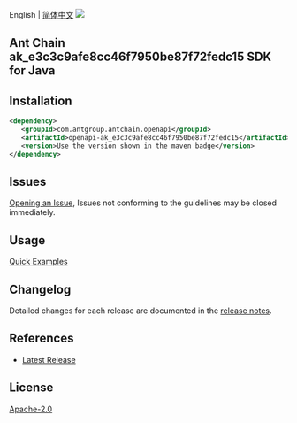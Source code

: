 English | [简体中文](README-CN.md)
![](https://aliyunsdk-pages.alicdn.com/icons/AlibabaCloud.svg)

## Ant Chain ak_e3c3c9afe8cc46f7950be87f72fedc15 SDK for Java

## Installation

```xml
<dependency>
   <groupId>com.antgroup.antchain.openapi</groupId>
   <artifactId>openapi-ak_e3c3c9afe8cc46f7950be87f72fedc15</artifactId>
   <version>Use the version shown in the maven badge</version>
</dependency>
```

## Issues
[Opening an Issue](https://github.com/alipay/antchain-openapi-prod-sdk/issues/new), Issues not conforming to the guidelines may be closed immediately.

## Usage
[Quick Examples](https://github.com/alipay/antchain-openapi-prod-sdk/blob/master/docs/0-Examples-EN.md#quick-examples)

## Changelog
Detailed changes for each release are documented in the [release notes](./ChangeLog.txt).

## References
* [Latest Release](https://github.com/alipay/antchain-openapi-prod-sdk/)

## License
[Apache-2.0](http://www.apache.org/licenses/LICENSE-2.0)
